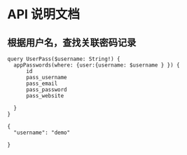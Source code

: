 # API 说明文档


## 根据用户名，查找关联密码记录

```
query UserPass($username: String!) {
  appPasswords(where: {user:{username: $username } }) {
      id
      pass_username
      pass_email
      pass_password
      pass_website

  }
}

{
  "username": "demo"

}
```